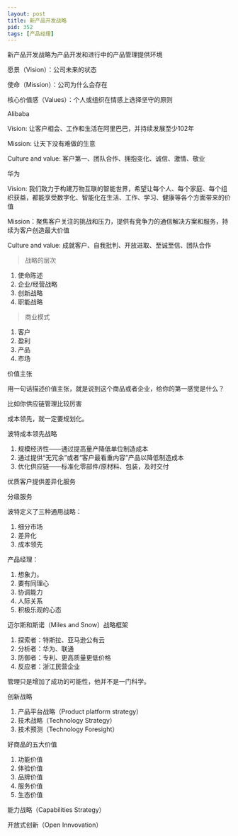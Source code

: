 ```yaml
---
layout: post
title: 新产品开发战略
pid: 352
tags: [产品经理]
---
```


新产品开发战略为产品开发和进行中的产品管理提供环境

愿景（Vision）：公司未来的状态

使命（Mission）：公司为什么会存在

核心价值感（Values）：个人或组织在情感上选择坚守的原则

Alibaba

Vision: 让客户相会、工作和生活在阿里巴巴，并持续发展至少102年

Mission: 让天下没有难做的生意

Culture and value: 客户第一、团队合作、拥抱变化、诚信、激情、敬业

华为

Vision: 我们致力于构建万物互联的智能世界，希望让每个人、每个家庭、每个组织获益，都能享受数字化、智能化在生活、工作、学习、健康等各个方面带来的价值

Mission：聚焦客户关注的挑战和压力，提供有竞争力的通信解决方案和服务，持续为客户创造最大价值

Culture and value: 成就客户、自我批判、开放进取、至诚至信、团队合作

> 战略的层次

1. 使命陈述
2. 企业/经营战略
3. 创新战略
4. 职能战略

> 商业模式

1. 客户
2. 盈利
3. 产品
4. 市场

价值主张

用一句话描述价值主张，就是说到这个商品或者企业，给你的第一感觉是什么？

比如你供应链管理比较厉害

成本领先，就一定要规划化。

波特成本领先战略
1. 规模经济性——通过提高量产降低单位制造成本
2. 通过提供“无冗余”或者“客户最看重内容”产品以降低制造成本
3. 优化供应链——标准化零部件/原材料、包装，及时交付

优质客户提供差异化服务

分级服务

波特定义了三种通用战略：
1. 细分市场
2. 差异化
3. 成本领先

产品经理：
1. 想象力。
2. 要有同理心
3. 协调能力
4. 人际关系
5. 积极乐观的心态

迈尔斯和斯诺（Miles and Snow）战略框架

1. 探索者：特斯拉、亚马逊公有云
2. 分析者：华为、联通
3. 防御者：专利、更高质量更低价格
4. 反应者：浙江民营企业

管理只是增加了成功的可能性，他并不是一门科学。

创新战略

1. 产品平台战略（Product platform strategy）
2. 技术战略（Technology Strategy）
3. 技术预测（Technology Foresight）

好商品的五大价值

1. 功能价值
2. 体验价值
3. 品牌价值
4. 服务价值
5. 生态价值

能力战略（Capabilities Strategy）

开放式创新（Open Innvovation）










